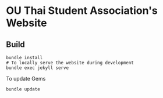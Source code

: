 # OU Thai Student Association's Website

## Build

```console
bundle install
# To locally serve the website during development
bundle exec jekyll serve
```

To update Gems

```console
bundle update
```